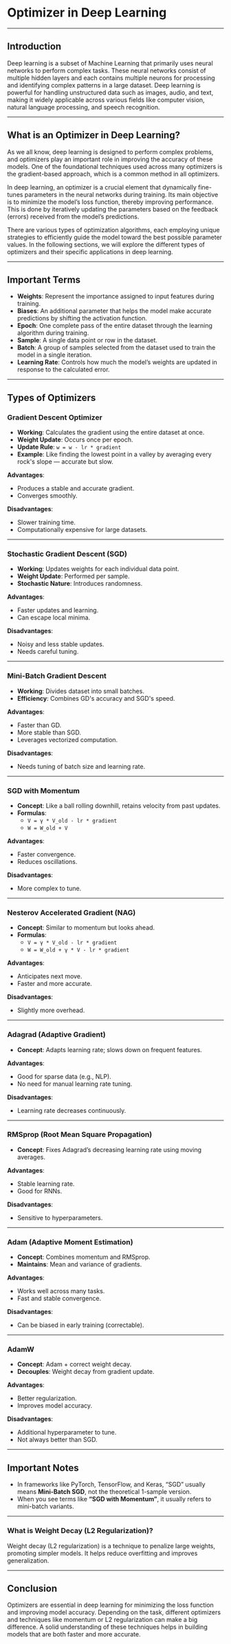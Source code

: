 # Optimizer in Deep Learning

---

## Introduction

Deep learning is a subset of Machine Learning that primarily uses neural networks to perform complex tasks. These neural networks consist of multiple hidden layers and each contains multiple neurons for processing and identifying complex patterns in a large dataset. Deep learning is powerful for handling unstructured data such as images, audio, and text, making it widely applicable across various fields like computer vision, natural language processing, and speech recognition.

---

## What is an Optimizer in Deep Learning?

As we all know, deep learning is designed to perform complex problems, and optimizers play an important role in improving the accuracy of these models. One of the foundational techniques used across many optimizers is the gradient-based approach, which is a common method in all optimizers.

In deep learning, an optimizer is a crucial element that dynamically fine-tunes parameters in the neural networks during training. Its main objective is to minimize the model’s loss function, thereby improving performance. This is done by iteratively updating the parameters based on the feedback (errors) received from the model’s predictions.

There are various types of optimization algorithms, each employing unique strategies to efficiently guide the model toward the best possible parameter values. In the following sections, we will explore the different types of optimizers and their specific applications in deep learning.

---

## Important Terms

- **Weights**: Represent the importance assigned to input features during training.
- **Biases**: An additional parameter that helps the model make accurate predictions by shifting the activation function.
- **Epoch**: One complete pass of the entire dataset through the learning algorithm during training.
- **Sample**: A single data point or row in the dataset.
- **Batch**: A group of samples selected from the dataset used to train the model in a single iteration.
- **Learning Rate**: Controls how much the model’s weights are updated in response to the calculated error.

---

## Types of Optimizers

### Gradient Descent Optimizer

- **Working**: Calculates the gradient using the entire dataset at once.
- **Weight Update**: Occurs once per epoch.
- **Update Rule**: `w = w - lr * gradient`
- **Example**: Like finding the lowest point in a valley by averaging every rock's slope — accurate but slow.

**Advantages**:
- Produces a stable and accurate gradient.
- Converges smoothly.

**Disadvantages**:
- Slower training time.
- Computationally expensive for large datasets.

---

### Stochastic Gradient Descent (SGD)

- **Working**: Updates weights for each individual data point.
- **Weight Update**: Performed per sample.
- **Stochastic Nature**: Introduces randomness.

**Advantages**:
- Faster updates and learning.
- Can escape local minima.

**Disadvantages**:
- Noisy and less stable updates.
- Needs careful tuning.

---

### Mini-Batch Gradient Descent

- **Working**: Divides dataset into small batches.
- **Efficiency**: Combines GD's accuracy and SGD's speed.

**Advantages**:
- Faster than GD.
- More stable than SGD.
- Leverages vectorized computation.

**Disadvantages**:
- Needs tuning of batch size and learning rate.

---

### SGD with Momentum

- **Concept**: Like a ball rolling downhill, retains velocity from past updates.
- **Formulas**:
  - `V = γ * V_old - lr * gradient`
  - `W = W_old + V`

**Advantages**:
- Faster convergence.
- Reduces oscillations.

**Disadvantages**:
- More complex to tune.

---

### Nesterov Accelerated Gradient (NAG)

- **Concept**: Similar to momentum but looks ahead.
- **Formulas**:
  - `V = γ * V_old - lr * gradient`
  - `W = W_old + γ * V - lr * gradient`

**Advantages**:
- Anticipates next move.
- Faster and more accurate.

**Disadvantages**:
- Slightly more overhead.

---

### Adagrad (Adaptive Gradient)

- **Concept**: Adapts learning rate; slows down on frequent features.

**Advantages**:
- Good for sparse data (e.g., NLP).
- No need for manual learning rate tuning.

**Disadvantages**:
- Learning rate decreases continuously.

---

### RMSprop (Root Mean Square Propagation)

- **Concept**: Fixes Adagrad’s decreasing learning rate using moving averages.

**Advantages**:
- Stable learning rate.
- Good for RNNs.

**Disadvantages**:
- Sensitive to hyperparameters.

---

### Adam (Adaptive Moment Estimation)

- **Concept**: Combines momentum and RMSprop.
- **Maintains**: Mean and variance of gradients.

**Advantages**:
- Works well across many tasks.
- Fast and stable convergence.

**Disadvantages**:
- Can be biased in early training (correctable).

---

### AdamW

- **Concept**: Adam + correct weight decay.
- **Decouples**: Weight decay from gradient update.

**Advantages**:
- Better regularization.
- Improves model accuracy.

**Disadvantages**:
- Additional hyperparameter to tune.
- Not always better than SGD.

---

## Important Notes

- In frameworks like PyTorch, TensorFlow, and Keras, “SGD” usually means **Mini-Batch SGD**, not the theoretical 1-sample version.
- When you see terms like **“SGD with Momentum”**, it usually refers to mini-batch variants.

---

### What is Weight Decay (L2 Regularization)?

Weight decay (L2 regularization) is a technique to penalize large weights, promoting simpler models. It helps reduce overfitting and improves generalization.

---

## Conclusion

Optimizers are essential in deep learning for minimizing the loss function and improving model accuracy. Depending on the task, different optimizers and techniques like momentum or L2 regularization can make a big difference. A solid understanding of these techniques helps in building models that are both faster and more accurate.
